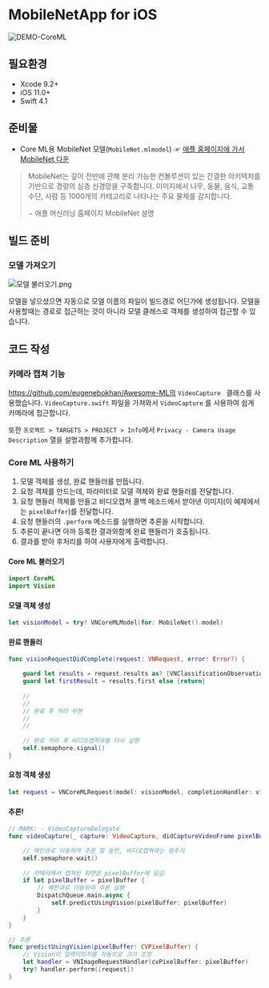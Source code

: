 # MobileNetApp for iOS



![DEMO-CoreML](https://github.com/tucan9389/MobileNetApp-CoreML/raw/master/resource/MobileNet-CoreML-DEMO.gif?raw=true)

## 필요환경

- Xcode 9.2+
- iOS 11.0+
- Swift 4.1

## 준비물

- Core ML용 MobileNet 모델(`MobileNet.mlmodel`)
  ☞ [애플 홈페이지에 가서 MobileNet 다운](https://developer.apple.com/kr/machine-learning/)

> MobileNet는 깊이 전반에 관해 분리 가능한 컨볼루션이 있는 간결한 아키텍처를 기반으로 경량의 심층 신경망을 구축합니다. 
> 이미지에서 나무, 동물, 음식, 교통 수단, 사람 등 1000개의 카테고리로 나타나는 주요 물체를 감지합니다.
>
> − 애플 머신러닝 홈페이지 MobileNet 설명

## 빌드 준비

### 모델 가져오기

![모델 불러오기.png](https://github.com/tucan9389/MobileNetApp-CoreML/blob/master/resource/%EB%AA%A8%EB%8D%B8%20%EB%B6%88%EB%9F%AC%EC%98%A4%EA%B8%B0.png?raw=true)

모델을 넣으셨으면 자동으로 모델 이름의 파일이 빌드경로 어딘가에 생성됩니다. 모델을 사용할때는 경로로 접근하는 것이 아니라 모델 클래스로 객체를 생성하여 접근할 수 있습니다.

## 코드 작성

### 카메라 캡쳐 기능

https://github.com/eugenebokhan/Awesome-ML의 `VideoCapture ` 클래스를 사용했습니다. `VideoCapture.swift` 파일을 가져와서 `VideoCapture` 를 사용하여 쉽게 카메라에 접근합니다.

또한 `프로젝트 > TARGETS > PROJECT > Info`에서 `Privacy - Camera Usage Description` 열을 설명과함께 추가합니다.

### Core ML 사용하기

1. 모델 객체를 생성, 완료 핸들러를 만듭니다.
2. 요청 객체를 만드는데, 파라미터로 모델 객체와 완료 핸들러를 전달합니다.
3. 요청 핸들러 객체를 만들고 비디오캡쳐 콜백 메소드에서 받아낸 이미지(이 예제에서는 `pixelBuffer`)를 전달합니다.
4. 요청 핸들러의 `.perform` 메소드를 실행하면 추론을 시작합니다.
5. 추론이 끝나면 아까 등록한 결과와함께 완료 핸들러가 호출됩니다.
6. 결과를 받아 후처리를 하여 사용자에게 출력합니다.

#### Core ML 불러오기
```swift
import CoreML
import Vision
```

#### 모델 객체 생성

```swift
let visionModel = try? VNCoreMLModel(for: MobileNet().model)
```

#### 완료 핸들러

```swift
func visionRequestDidComplete(request: VNRequest, error: Error?) {

    guard let results = request.results as? [VNClassificationObservation] else { return }
    guard let firstResult = results.first else {return}
    
    //
    //
    // 완료 후 처리 부분
    //
    //
    
    // 완료 처리 후 비디오캡쳐큐를 다시 실행
    self.semaphore.signal()
}
```

#### 요청 객체 생성
```swift
let request = VNCoreMLRequest(model: visionModel, completionHandler: visionRequestDidComplete)
```

#### 추론!

```swift
// MARK: - VideoCaptureDelegate
func videoCapture(_ capture: VideoCapture, didCaptureVideoFrame pixelBuffer: CVPixelBuffer?) {

    // 메인큐로 이동하여 추론 할 동안, 비디오캡쳐큐는 멈추기
    self.semaphore.wait()
    
    // 카메라에서 캡쳐된 화면은 pixelBuffer에 담김
    if let pixelBuffer = pixelBuffer {
        // 메인큐로 이동하여 추론 실행
        DispatchQueue.main.async {
            self.predictUsingVision(pixelBuffer: pixelBuffer)
        }
    }
}

// 추론
func predictUsingVision(pixelBuffer: CVPixelBuffer) {
    // Vision이 입력이미지를 자동으로 크기 조정
    let handler = VNImageRequestHandler(cvPixelBuffer: pixelBuffer)
    try? handler.perform([request])
}
```

